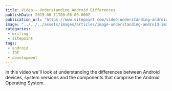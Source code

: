 ```yaml
---
title: Video - Understanding Android Differences
publishDate: 2015-08-11T00:00:00.000Z
publication_url: 'https://www.sitepoint.com/video-understanding-android-differences/'
image: "../../../assets/images/articles/image-understanding-android-images.png"
categories:
 - writing
 - sitepoint
tags:
 - android
 - IDE 
 - development
---
```


In this video we'll look at understanding the differences between Android devices, system versions and the components that comprise the Android Operating System.
